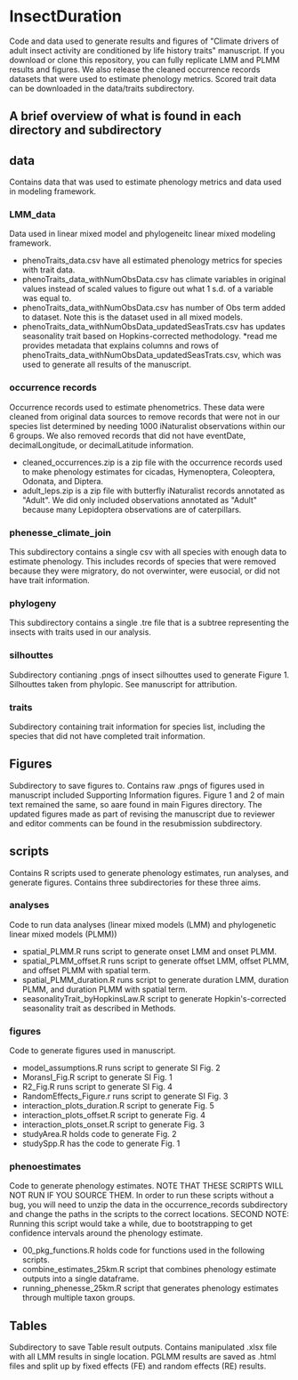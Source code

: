 # InsectDuration
Code and data used to generate results and figures of "Climate drivers of adult insect activity are conditioned by life history traits" manuscript.
If you download or clone this repository, you can fully replicate LMM and PLMM results and figures. We also release the cleaned occurrence records datasets that were used to estimate phenology metrics. Scored trait data can be downloaded in the data/traits subdirectory. 

## A brief overview of what is found in each directory and subdirectory

## data
Contains data that was used to estimate phenology metrics and data used in modeling framework.

### LMM_data
Data used in linear mixed model and phylogeneitc linear mixed modeling framework. 
- phenoTraits_data.csv have all estimated phenology metrics for species with trait data.
- phenoTraits_data_withNumObsData.csv has climate variables in original values instead of scaled values to figure out what 1 s.d. of a variable was equal to.
- phenoTraits_data_withNumObsData.csv has number of Obs term added to dataset. Note this is the dataset used in all mixed models.
- phenoTraits_data_withNumObsData_updatedSeasTrats.csv has updates seasonality trait based on Hopkins-corrected methodology.
  *read me provides metadata that explains columns and rows of phenoTraits_data_withNumObsData_updatedSeasTrats.csv, which was used to generate all results of the manuscript.

### occurrence records
Occurrence records used to estimate phenometrics. These data were cleaned from original data sources to remove records that were not in our species list determined by needing 1000 iNaturalist observations within our 6 groups. We also removed records that did not have eventDate, decimalLongitude, or decimalLatitude information.
- cleaned_occurrences.zip is a zip file with the occurrence records used to make phenology estimates for cicadas, Hymenoptera, Coleoptera, Odonata, and Diptera. 
- adult_leps.zip is a zip file with butterfly iNaturalist records annotated as "Adult". We did only included observations annotated as "Adult" because many Lepidoptera observations are of caterpillars.

### phenesse_climate_join
This subdirectory contains a single csv with all species with enough data to estimate phenology. This includes records of species that were removed because they were migratory, do not overwinter, were eusocial, or did not have trait information.

### phylogeny
This subdirectory contains a single .tre file that is a subtree representing the insects with traits used in our analysis. 

### silhouttes
Subdirectory contianing .pngs of insect silhouttes used to generate Figure 1. Silhouttes taken from phylopic. See manuscript for attribution.

### traits
Subdirectory containing trait information for species list, including the species that did not have completed trait information.

## Figures
Subdirectory to save figures to. Contains raw .pngs of figures used in manuscript included Supporting Information figures. Figure 1 and 2 of main text remained the same, so aare found in main Figures directory. The updated figures made as part of revising the manuscript due to reviewer and editor comments can be found in the resubmission subdirectory.

## scripts
Contains R scripts used to generate phenology estimates, run analyses, and generate figures. Contains three subdirectories for these three aims.

### analyses
Code to run data analyses (linear mixed models (LMM) and phylogenetic linear mixed models (PLMM))
- spatial_PLMM.R runs script to generate onset LMM and onset PLMM.
- spatial_PLMM_offset.R runs script to generate offset LMM, offset PLMM, and offset PLMM with spatial term.
- spatial_PLMM_duration.R runs script to generate duration LMM, duration PLMM, and duration PLMM with spatial term.
- seasonalityTrait_byHopkinsLaw.R script to generate Hopkin's-corrected seasonality trait as described in Methods.

### figures
Code to generate figures used in manuscript.
- model_assumptions.R runs script to generate SI Fig. 2
- MoransI_Fig.R script to generate SI Fig. 1
- R2_Fig.R runs script to generate SI Fig. 4
- RandomEffects_Figure.r runs script to generate SI Fig. 3
- interaction_plots_duration.R script to generate Fig. 5
- interaction_plots_offset.R script to generate Fig. 4
- interaction_plots_onset.R script to generate Fig. 3
- studyArea.R holds code to generate Fig. 2
- studySpp.R has the code to generate Fig. 1

### phenoestimates
Code to generate phenology estimates. NOTE THAT THESE SCRIPTS WILL NOT RUN IF YOU SOURCE THEM. In order to run these scripts without a bug, you will need to unzip the data in the occurrence_records subdirectory and change the paths in the scripts to the correct locations. SECOND NOTE: Running this script would take a while, due to bootstrapping to get confidence intervals around the phenology estimate. 
- 00_pkg_functions.R holds code for functions used in the following scripts.
- combine_estimates_25km.R script that combines phenology estimate outputs into a single dataframe.
- running_phenesse_25km.R script that generates phenology estimates through multiple taxon groups. 

## Tables
Subdirectory to save Table result outputs. Contains manipulated .xlsx file with all LMM results in single location. PGLMM results are saved as .html files and split up by fixed effects (FE) and random effects (RE) results.


